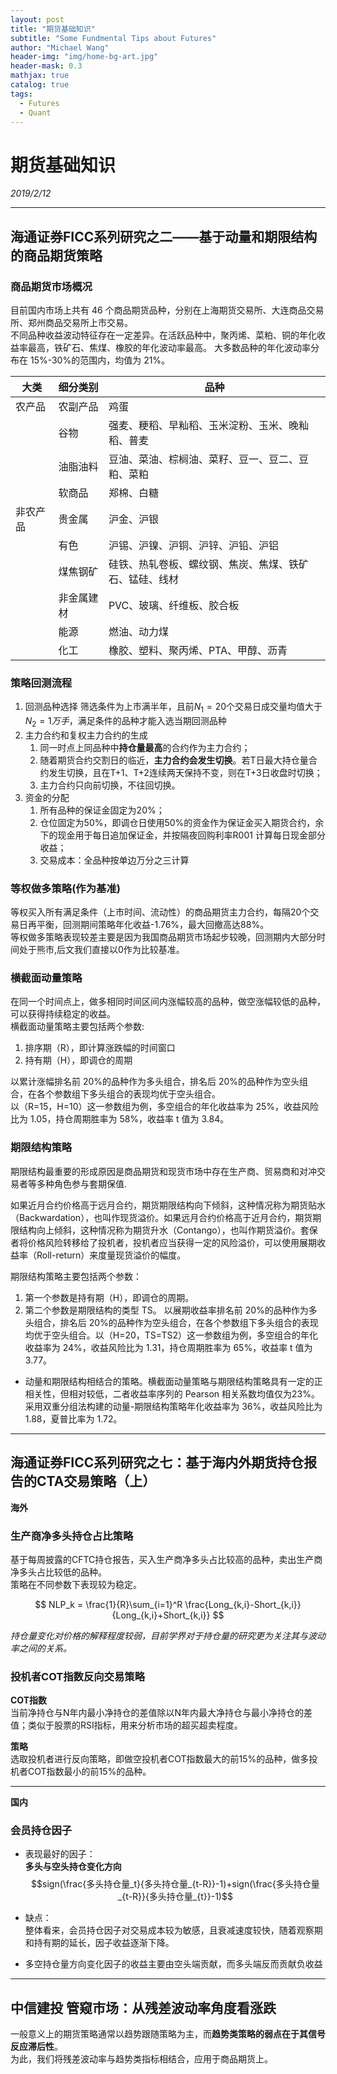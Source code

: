 ```yaml
---
layout: post
title: "期货基础知识"
subtitle: "Some Fundmental Tips about Futures"
author: "Michael Wang"
header-img: "img/home-bg-art.jpg"
header-mask: 0.3
mathjax: true
catalog: true
tags:
  - Futures
  - Quant
---
```

# 期货基础知识 
_2019/2/12_

-------------------------
## 海通证券FICC系列研究之二——基于动量和期限结构的商品期货策略

### 商品期货市场概况
目前国内市场上共有 46 个商品期货品种，分别在上海期货交易所、大连商品交易所、郑州商品交易所上市交易。  
不同品种收益波动特征存在一定差异。在活跃品种中，聚丙烯、菜粕、铜的年化收益率最高，铁矿石、焦煤、橡胶的年化波动率最高。
大多数品种的年化波动率分布在 15%-30%的范围内，均值为 21%。

| 大类   | 细分类别  | 品种                          |
|------|-------|-----------------------------|
| 农产品  | 农副产品  | 鸡蛋                          |
|      | 谷物    | 强麦、粳稻、早籼稻、玉米淀粉、玉米、晚籼稻、普麦    |
|      | 油脂油料  | 豆油、菜油、棕榈油、菜籽、豆一、豆二、豆粕、菜粕    |
|      | 软商品   | 郑棉、白糖                       |
| 非农产品 | 贵金属   | 沪金、沪银                       |
|      | 有色    | 沪锡、沪镍、沪铜、沪锌、沪铅、沪铝           |
|      | 煤焦钢矿  | 硅铁、热轧卷板、螺纹钢、焦炭、焦煤、铁矿石、锰硅、线材 |
|      | 非金属建材 | PVC、玻璃、纤维板、胶合板              |
|      | 能源    | 燃油、动力煤                      |
|      | 化工    | 橡胶、塑料、聚丙烯、PTA、甲醇、沥青         |

### 策略回测流程
1. 回测品种选择
   筛选条件为上市满半年，且前$N_1=20$个交易日成交量均值大于$N_2=1万手$，满足条件的品种才能入选当期回测品种
2. 主力合约和复权主力合约的生成
   1. 同一时点上同品种中**持仓量最高**的合约作为主力合约；
   2. 随着期货合约交割日的临近，**主力合约会发生切换**。若T日最大持仓量合约发生切换，且在T+1、T+2连续两天保持不变，则在T+3日收盘时切换；
   3. 主力合约只向前切换，不往回切换。
3. 资金的分配
   1. 所有品种的保证金固定为20%；
   2. 仓位固定为50%，即调仓日使用50%的资金作为保证金买入期货合约，余下的现金用于每日追加保证金，并按隔夜回购利率R001 计算每日现金部分收益；
   3. 交易成本：全品种按单边万分之三计算

### 等权做多策略(作为基准)
等权买入所有满足条件（上市时间、流动性）的商品期货主力合约，每隔20个交易日再平衡，回测期间策略年化收益-1.76%，最大回撤高达88%。  
等权做多策略表现较差主要是因为我国商品期货市场起步较晚，回测期内大部分时间处于熊市,后文我们直接以0作为比较基准。

### 横截面动量策略

在同一个时间点上，做多相同时间区间内涨幅较高的品种，做空涨幅较低的品种，可以获得持续稳定的收益。  
横截面动量策略主要包括两个参数:
1. 排序期（R），即计算涨跌幅的时间窗口
2. 持有期（H），即调仓的周期  

以累计涨幅排名前 20%的品种作为多头组合，排名后 20%的品种作为空头组合，在各个参数组下多头组合的表现均优于空头组合。  
以（R=15，H=10）这一参数组为例，多空组合的年化收益率为 25%，收益风险比为 1.05，持仓周期胜率为 58%，收益率 t 值为 3.84。

### 期限结构策略
期限结构最重要的形成原因是商品期货和现货市场中存在生产商、贸易商和对冲交
易者等多种角色参与套期保值.

如果近月合约价格高于远月合约，期货期限结构向下倾斜，这种情况称为期货贴水（Backwardation），也叫作现货溢价。如果远月合约价格高于近月合约，期货期限结构向上倾斜，这种情况称为期货升水（Contango），也叫作期货溢价。套保者将价格风险转移给了投机者，投机者应当获得一定的风险溢价，可以使用展期收益率（Roll-return）来度量现货溢价的幅度。

期限结构策略主要包括两个参数：
1. 第一个参数是持有期（H），即调仓的周期。
2. 第二个参数是期限结构的类型 TS。
以展期收益率排名前 20%的品种作为多头组合，排名后 20%的品种作为空头组合，在各个参数组下多头组合的表现均优于空头组合。以（H=20，TS=TS2）这一参数组为例，多空组合的年化收益率为 24%，收益风险比为 1.31，持仓周期胜率为 65%，收益率 t 值为 3.77。

- 动量和期限结构相结合的策略。横截面动量策略与期限结构策略具有一定的正相关性，但相对较低，二者收益率序列的 Pearson 相关系数均值仅为23%。采用双重分组法构建的动量-期限结构策略年化收益率为 36%，收益风险比为 1.88，夏普比率为 1.72。



------------------------

## 海通证券FICC系列研究之七：基于海内外期货持仓报告的CTA交易策略（上）
 
**海外**

### 生产商净多头持仓占比策略
基于每周披露的CFTC持仓报告，买入生产商净多头占比较高的品种，卖出生产商净多头占比较低的品种。  
策略在不同参数下表现较为稳定。

$$ NLP_k = \frac{1}{R}\sum_{i=1}^R \frac{Long_{k,i}-Short_{k,i}}{Long_{k,i}+Short_{k,i}} $$

_持仓量变化对价格的解释程度较弱，目前学界对于持仓量的研究更为关注其与波动率之间的关系。_

### 投机者COT指数反向交易策略
**COT指数**  
当前净持仓与N年内最小净持仓的差值除以N年内最大净持仓与最小净持仓的差值；类似于股票的RSI指标，用来分析市场的超买超卖程度。

**策略**  
选取投机者进行反向策略，即做空投机者COT指数最大的前15%的品种，做多投机者COT指数最小的前15%的品种。

--------------------
**国内**
### 会员持仓因子
- 表现最好的因子：  
**多头与空头持仓变化方向**
$$sign(\frac{多头持仓量_t}{多头持仓量_{t-R}}-1)+sign(\frac{多头持仓量_{t-R}}{多头持仓量_{t}}-1)$$

- 缺点：  
  整体看来，会员持仓因子对交易成本较为敏感，且衰减速度较快，随着观察期和持有期的延长，因子收益逐渐下降。
- 多空持仓量方向变化因子的收益主要由空头端贡献，而多头端反而贡献负收益

------------------------------
## 中信建投 管窥市场：从残差波动率角度看涨跌
一般意义上的期货策略通常以趋势跟随策略为主，而**趋势类策略的弱点在于其信号反应滞后性**。  
为此，我们将残差波动率与趋势类指标相结合，应用于商品期货上。